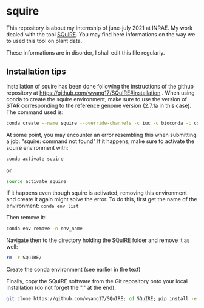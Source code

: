 # squire

This repository is about my internship of june-july 2021 at INRAE.
My work dealed with the tool [SQuIRE](https://github.com/wyang17/SQuIRE). You may find here informations on the way we to used this tool on plant data.



These informations are in disorder, I shall edit this file regularly.

## Installation tips

Installation of squire has been done following the instructions of the github repository at https://github.com/wyang17/SQuIRE#installation .
When using conda to create the squire environment, make sure to use the version of STAR corresponding to the reference genome version (2.7.1a in this case).
The command used is:

```bash
conda create --name squire --override-channels -c iuc -c bioconda -c conda-forge -c defaults -c r python=2.7.13 bioconductor-deseq2=1.16.1 r-base=3.4.1 r-pheatmap bioconductor-vsn bioconductor-biocparallel=1.12.0 r-ggrepel star=2.7.1a bedtools=2.25.0 samtools=1.1 stringtie=1.3.3 igvtools=2.3.93 ucsc-genepredtobed ucsc-gtftogenepred ucsc-genepredtogtf ucsc-bedgraphtobigwig r-hexbin

```

At some point, you may encounter an error resembling this when submitting a job:
"squire: command not found"
If it happens, make sure to activate the squire environment with:
```bash
conda activate squire
```
or
```bash
source activate squire
```

If it happens even though squire is activated, removing this environment and create it again might solve the error.
To do this, first get the name of the environment:
`conda env list`

Then remove it:
```bash
conda env remove -n env_name
```

Navigate then to the directory holding the SQuIRE folder and remove it as well:
```bash
rm -r SQuIRE/
```

Create the conda environment (see earlier in the text)

Finally, copy the SQuIRE software from the Git repository onto your local installation (do not forget the "." at the end).
```bash
git clone https://github.com/wyang17/SQuIRE; cd SQuIRE; pip install -e .
```

